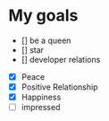 # My goals
- [] be a queen
- [] star
- [] developer relations
- [x] Peace
- [x] Positive Relationship 
- [x] Happiness
- [ ] impressed

